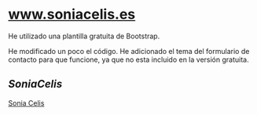 # www.soniacelis.es

He utilizado una plantilla gratuita de Bootstrap.

He modificado un poco el código.
He adicionado el tema del formulario de contacto para que funcione, ya que no esta incluido en la versión gratuita.


## **_SoniaCelis_**

[Sonia Celis](http://soniacelis.es)